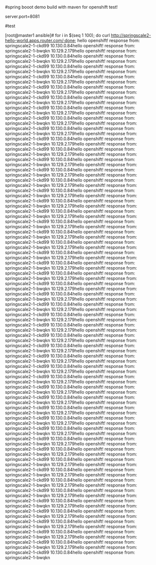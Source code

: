 #spring booot demo build with maven for openshift test!



server.port=8081

#test

[root@master1 ansible]# for i in $(seq 1 100); do curl http://springscale2-hello-world.apps.router.com/;done;
hello openshift! response from: springscale2-1-ckd99
10.130.0.84hello openshift! response from: springscale2-1-bwqkn
10.129.2.179hello openshift! response from: springscale2-1-ckd99
10.130.0.84hello openshift! response from: springscale2-1-bwqkn
10.129.2.179hello openshift! response from: springscale2-1-ckd99
10.130.0.84hello openshift! response from: springscale2-1-bwqkn
10.129.2.179hello openshift! response from: springscale2-1-ckd99
10.130.0.84hello openshift! response from: springscale2-1-bwqkn
10.129.2.179hello openshift! response from: springscale2-1-ckd99
10.130.0.84hello openshift! response from: springscale2-1-bwqkn
10.129.2.179hello openshift! response from: springscale2-1-ckd99
10.130.0.84hello openshift! response from: springscale2-1-bwqkn
10.129.2.179hello openshift! response from: springscale2-1-ckd99
10.130.0.84hello openshift! response from: springscale2-1-bwqkn
10.129.2.179hello openshift! response from: springscale2-1-ckd99
10.130.0.84hello openshift! response from: springscale2-1-bwqkn
10.129.2.179hello openshift! response from: springscale2-1-ckd99
10.130.0.84hello openshift! response from: springscale2-1-bwqkn
10.129.2.179hello openshift! response from: springscale2-1-ckd99
10.130.0.84hello openshift! response from: springscale2-1-bwqkn
10.129.2.179hello openshift! response from: springscale2-1-ckd99
10.130.0.84hello openshift! response from: springscale2-1-bwqkn
10.129.2.179hello openshift! response from: springscale2-1-ckd99
10.130.0.84hello openshift! response from: springscale2-1-bwqkn
10.129.2.179hello openshift! response from: springscale2-1-ckd99
10.130.0.84hello openshift! response from: springscale2-1-bwqkn
10.129.2.179hello openshift! response from: springscale2-1-ckd99
10.130.0.84hello openshift! response from: springscale2-1-bwqkn
10.129.2.179hello openshift! response from: springscale2-1-ckd99
10.130.0.84hello openshift! response from: springscale2-1-bwqkn
10.129.2.179hello openshift! response from: springscale2-1-ckd99
10.130.0.84hello openshift! response from: springscale2-1-bwqkn
10.129.2.179hello openshift! response from: springscale2-1-ckd99
10.130.0.84hello openshift! response from: springscale2-1-bwqkn
10.129.2.179hello openshift! response from: springscale2-1-ckd99
10.130.0.84hello openshift! response from: springscale2-1-bwqkn
10.129.2.179hello openshift! response from: springscale2-1-ckd99
10.130.0.84hello openshift! response from: springscale2-1-bwqkn
10.129.2.179hello openshift! response from: springscale2-1-ckd99
10.130.0.84hello openshift! response from: springscale2-1-bwqkn
10.129.2.179hello openshift! response from: springscale2-1-ckd99
10.130.0.84hello openshift! response from: springscale2-1-bwqkn
10.129.2.179hello openshift! response from: springscale2-1-ckd99
10.130.0.84hello openshift! response from: springscale2-1-bwqkn
10.129.2.179hello openshift! response from: springscale2-1-ckd99
10.130.0.84hello openshift! response from: springscale2-1-bwqkn
10.129.2.179hello openshift! response from: springscale2-1-ckd99
10.130.0.84hello openshift! response from: springscale2-1-bwqkn
10.129.2.179hello openshift! response from: springscale2-1-ckd99
10.130.0.84hello openshift! response from: springscale2-1-bwqkn
10.129.2.179hello openshift! response from: springscale2-1-ckd99
10.130.0.84hello openshift! response from: springscale2-1-bwqkn
10.129.2.179hello openshift! response from: springscale2-1-ckd99
10.130.0.84hello openshift! response from: springscale2-1-bwqkn
10.129.2.179hello openshift! response from: springscale2-1-ckd99
10.130.0.84hello openshift! response from: springscale2-1-bwqkn
10.129.2.179hello openshift! response from: springscale2-1-ckd99
10.130.0.84hello openshift! response from: springscale2-1-bwqkn
10.129.2.179hello openshift! response from: springscale2-1-ckd99
10.130.0.84hello openshift! response from: springscale2-1-bwqkn
10.129.2.179hello openshift! response from: springscale2-1-ckd99
10.130.0.84hello openshift! response from: springscale2-1-bwqkn
10.129.2.179hello openshift! response from: springscale2-1-ckd99
10.130.0.84hello openshift! response from: springscale2-1-bwqkn
10.129.2.179hello openshift! response from: springscale2-1-ckd99
10.130.0.84hello openshift! response from: springscale2-1-bwqkn
10.129.2.179hello openshift! response from: springscale2-1-ckd99
10.130.0.84hello openshift! response from: springscale2-1-bwqkn
10.129.2.179hello openshift! response from: springscale2-1-ckd99
10.130.0.84hello openshift! response from: springscale2-1-bwqkn
10.129.2.179hello openshift! response from: springscale2-1-ckd99
10.130.0.84hello openshift! response from: springscale2-1-bwqkn
10.129.2.179hello openshift! response from: springscale2-1-ckd99
10.130.0.84hello openshift! response from: springscale2-1-bwqkn
10.129.2.179hello openshift! response from: springscale2-1-ckd99
10.130.0.84hello openshift! response from: springscale2-1-bwqkn
10.129.2.179hello openshift! response from: springscale2-1-ckd99
10.130.0.84hello openshift! response from: springscale2-1-bwqkn
10.129.2.179hello openshift! response from: springscale2-1-ckd99
10.130.0.84hello openshift! response from: springscale2-1-bwqkn
10.129.2.179hello openshift! response from: springscale2-1-ckd99
10.130.0.84hello openshift! response from: springscale2-1-bwqkn
10.129.2.179hello openshift! response from: springscale2-1-ckd99
10.130.0.84hello openshift! response from: springscale2-1-bwqkn
10.129.2.179hello openshift! response from: springscale2-1-ckd99
10.130.0.84hello openshift! response from: springscale2-1-bwqkn
10.129.2.179hello openshift! response from: springscale2-1-ckd99
10.130.0.84hello openshift! response from: springscale2-1-bwqkn
10.129.2.179hello openshift! response from: springscale2-1-ckd99
10.130.0.84hello openshift! response from: springscale2-1-bwqkn
10.129.2.179hello openshift! response from: springscale2-1-ckd99
10.130.0.84hello openshift! response from: springscale2-1-bwqkn
10.129.2.179hello openshift! response from: springscale2-1-ckd99
10.130.0.84hello openshift! response from: springscale2-1-bwqkn
10.129.2.179hello openshift! response from: springscale2-1-ckd99
10.130.0.84hello openshift! response from: springscale2-1-bwqkn
10.129.2.179hello openshift! response from: springscale2-1-ckd99
10.130.0.84hello openshift! response from: springscale2-1-bwqkn
10.129.2.179hello openshift! response from: springscale2-1-ckd99
10.130.0.84hello openshift! response from: springscale2-1-bwqkn
